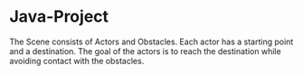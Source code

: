 # Java-Project
The Scene consists of Actors and Obstacles. Each actor has a starting point and a destination. The goal of the actors is to reach the destination while avoiding contact with the obstacles.
